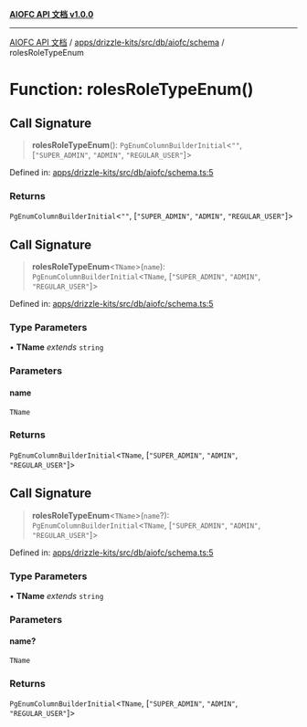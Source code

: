 [**AIOFC API 文档 v1.0.0**](../../../../../../../README.md)

***

[AIOFC API 文档](../../../../../../../modules.md) / [apps/drizzle-kits/src/db/aiofc/schema](../README.md) / rolesRoleTypeEnum

# Function: rolesRoleTypeEnum()

## Call Signature

> **rolesRoleTypeEnum**(): `PgEnumColumnBuilderInitial`\<`""`, \[`"SUPER_ADMIN"`, `"ADMIN"`, `"REGULAR_USER"`\]\>

Defined in: [apps/drizzle-kits/src/db/aiofc/schema.ts:5](https://github.com/aiofc-nx/aiofc-server-20250113/blob/c42968e9d610c830827b0ce80268360670d99c8b/apps/drizzle-kits/src/db/aiofc/schema.ts#L5)

### Returns

`PgEnumColumnBuilderInitial`\<`""`, \[`"SUPER_ADMIN"`, `"ADMIN"`, `"REGULAR_USER"`\]\>

## Call Signature

> **rolesRoleTypeEnum**\<`TName`\>(`name`): `PgEnumColumnBuilderInitial`\<`TName`, \[`"SUPER_ADMIN"`, `"ADMIN"`, `"REGULAR_USER"`\]\>

Defined in: [apps/drizzle-kits/src/db/aiofc/schema.ts:5](https://github.com/aiofc-nx/aiofc-server-20250113/blob/c42968e9d610c830827b0ce80268360670d99c8b/apps/drizzle-kits/src/db/aiofc/schema.ts#L5)

### Type Parameters

• **TName** *extends* `string`

### Parameters

#### name

`TName`

### Returns

`PgEnumColumnBuilderInitial`\<`TName`, \[`"SUPER_ADMIN"`, `"ADMIN"`, `"REGULAR_USER"`\]\>

## Call Signature

> **rolesRoleTypeEnum**\<`TName`\>(`name`?): `PgEnumColumnBuilderInitial`\<`TName`, \[`"SUPER_ADMIN"`, `"ADMIN"`, `"REGULAR_USER"`\]\>

Defined in: [apps/drizzle-kits/src/db/aiofc/schema.ts:5](https://github.com/aiofc-nx/aiofc-server-20250113/blob/c42968e9d610c830827b0ce80268360670d99c8b/apps/drizzle-kits/src/db/aiofc/schema.ts#L5)

### Type Parameters

• **TName** *extends* `string`

### Parameters

#### name?

`TName`

### Returns

`PgEnumColumnBuilderInitial`\<`TName`, \[`"SUPER_ADMIN"`, `"ADMIN"`, `"REGULAR_USER"`\]\>
